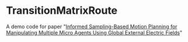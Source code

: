# TransitionMatrixRoute
A demo code for paper "[Informed Sampling-Based Motion Planning for Manipulating Multiple Micro Agents Using Global External Electric Fields](https://ieeexplore.ieee.org/document/9734755)"
